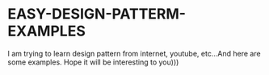 # EASY-DESIGN-PATTERM-EXAMPLES
I am trying to learn design pattern from internet, youtube, etc...And here are some examples.
Hope it will be interesting to you)))
